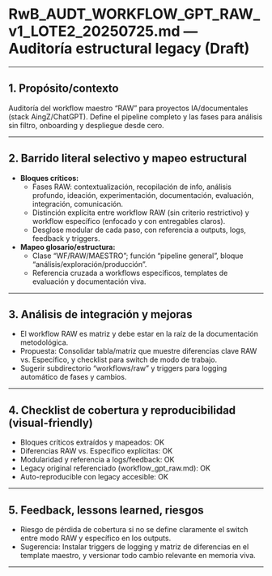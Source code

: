 # RwB_AUDT_WORKFLOW_GPT_RAW_v1_LOTE2_20250725.md — Auditoría estructural legacy (Draft)

---

## 1. Propósito/contexto
Auditoría del workflow maestro “RAW” para proyectos IA/documentales (stack AingZ/ChatGPT). Define el pipeline completo y las fases para análisis sin filtro, onboarding y despliegue desde cero.

---

## 2. Barrido literal selectivo y mapeo estructural
- **Bloques críticos:**
  - Fases RAW: contextualización, recopilación de info, análisis profundo, ideación, experimentación, documentación, evaluación, integración, comunicación.
  - Distinción explícita entre workflow RAW (sin criterio restrictivo) y workflow específico (enfocado y con entregables claros).
  - Desglose modular de cada paso, con referencia a outputs, logs, feedback y triggers.
- **Mapeo glosario/estructura:**
  - Clase “WF/RAW/MAESTRO”; función “pipeline general”, bloque “análisis/exploración/producción”.
  - Referencia cruzada a workflows específicos, templates de evaluación y documentación viva.

---

## 3. Análisis de integración y mejoras
- El workflow RAW es matriz y debe estar en la raíz de la documentación metodológica.
- Propuesta: Consolidar tabla/matriz que muestre diferencias clave RAW vs. Específico, y checklist para switch de modo de trabajo.
- Sugerir subdirectorio “workflows/raw” y triggers para logging automático de fases y cambios.

---

## 4. Checklist de cobertura y reproducibilidad (visual-friendly)
- Bloques críticos extraídos y mapeados: OK
- Diferencias RAW vs. Específico explícitas: OK
- Modularidad y referencia a logs/feedback: OK
- Legacy original referenciado (workflow_gpt_raw.md): OK
- Auto-reproducible con legacy accesible: OK

---

## 5. Feedback, lessons learned, riesgos
- Riesgo de pérdida de cobertura si no se define claramente el switch entre modo RAW y específico en los outputs.
- Sugerencia: Instalar triggers de logging y matriz de diferencias en el template maestro, y versionar todo cambio relevante en memoria viva.

---

